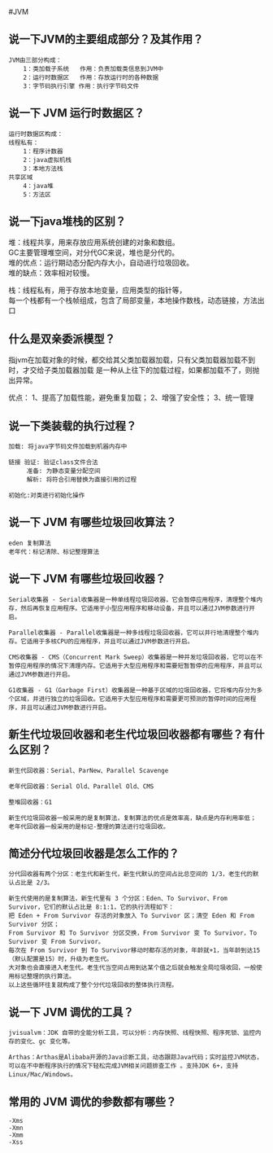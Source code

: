 #JVM

## 说一下JVM的主要组成部分？及其作用？
	JVM由三部分构成：
		1：类加载子系统   作用：负责加载类信息到JVM中
		2：运行时数据区   作用：存放运行时的各种数据
		3：字节码执行引擎 作用：执行字节码文件

## 说一下 JVM 运行时数据区？
	运行时数据区构成：
	线程私有：
		1：程序计数器
		2：java虚拟机栈
		3：本地方法栈
	共享区域
		4：java堆
		5：方法区

## 说一下java堆栈的区别？
   堆：线程共享，用来存放应用系统创建的对象和数组。  
   GC主要管理堆空间，对分代GC来说，堆也是分代的。  
   堆的优点：运行期动态分配内存大小，自动进行垃圾回收。  
   堆的缺点：效率相对较慢。  
   
   栈：线程私有，用于存放本地变量，应用类型的指针等，  
   每一个栈都有一个栈帧组成，包含了局部变量，本地操作数栈，动态链接，方法出口  

## 什么是双亲委派模型？
   指jvm在加载对象的时候，都交给其父类加载器加载，只有父类加载器加载不到时，才交给子类加载器加载
   是一种从上往下的加载过程，如果都加载不了，则抛出异常。

   优点：
   	1、提高了加载性能，避免重复加载；
   	2、增强了安全性；
   	3、统一管理

## 说一下类装载的执行过程？

	加载: 将java字节码文件加载到机器内存中

	链接 验证: 验证class文件合法
	     准备: 为静态变量分配空间
	     解析: 将符合引用替换为直接引用的过程

    初始化:对类进行初始化操作

## 说一下 JVM 有哪些垃圾回收算法？

	eden 复制算法
	老年代：标记清除、标记整理算法

## 说一下 JVM 有哪些垃圾回收器？

	Serial收集器 - Serial收集器是一种单线程垃圾回收器，它会暂停应用程序，清理整个堆内存，然后再恢复应用程序。它适用于小型应用程序和移动设备，并且可以通过JVM参数进行开启。
    
    Parallel收集器 - Parallel收集器是一种多线程垃圾回收器，它可以并行地清理整个堆内存。它适用于多核CPU的应用程序，并且可以通过JVM参数进行开启。

    CMS收集器 - CMS（Concurrent Mark Sweep）收集器是一种并发垃圾回收器，它可以在不暂停应用程序的情况下清理内存。它适用于大型应用程序和需要短暂暂停的应用程序，并且可以通过JVM参数进行开启。

    G1收集器 - G1（Garbage First）收集器是一种基于区域的垃圾回收器，它将堆内存分为多个区域，并进行独立的垃圾回收。它适用于大型应用程序和需要更可预测的暂停时间的应用程序，并且可以通过JVM参数进行开启。

## 新生代垃圾回收器和老生代垃圾回收器都有哪些？有什么区别？
    
    新生代回收器：Serial、ParNew、Parallel Scavenge
    
    老年代回收器：Serial Old、Parallel Old、CMS
    
    整堆回收器：G1
    
    新生代垃圾回收器一般采用的是复制算法，复制算法的优点是效率高，缺点是内存利用率低；
    老年代回收器一般采用的是标记-整理的算法进行垃圾回收。

## 简述分代垃圾回收器是怎么工作的？
	
	分代回收器有两个分区：老生代和新生代，新生代默认的空间占比总空间的 1/3，老生代的默认占比是 2/3。
	
	新生代使用的是复制算法，新生代里有 3 个分区：Eden、To Survivor、From Survivor，它们的默认占比是 8:1:1，它的执行流程如下：
	把 Eden + From Survivor 存活的对象放入 To Survivor 区；清空 Eden 和 From Survivor 分区；
	From Survivor 和 To Survivor 分区交换，From Survivor 变 To Survivor，To Survivor 变 From Survivor。
	每次在 From Survivor 到 To Survivor移动时都存活的对象，年龄就+1，当年龄到达15（默认配置是15）时，升级为老生代。
	大对象也会直接进入老生代。老生代当空间占用到达某个值之后就会触发全局垃圾收回，一般使用标记整理的执行算法。
	以上这些循环往复就构成了整个分代垃圾回收的整体执行流程。

## 说一下 JVM 调优的工具？

	jvisualvm：JDK 自带的全能分析工具，可以分析：内存快照、线程快照、程序死锁、监控内存的变化、gc 变化等。

	Arthas：Arthas是Alibaba开源的Java诊断工具，动态跟踪Java代码；实时监控JVM状态，可以在不中断程序执行的情况下轻松完成JVM相关问题排查工作 。支持JDK 6+，支持Linux/Mac/Windows。


## 常用的 JVM 调优的参数都有哪些？

	-Xms
	-Xmn
	-Xmm
	-Xss



